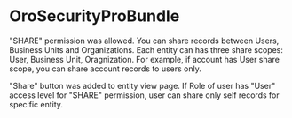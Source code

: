 OroSecurityProBundle
====================

"SHARE" permission was allowed. You can share records between Users, Business Units and Organizations. Each entity can has three share scopes: User, Business Unit, Oragnization.
 For example, if account has User share scope, you can share account records to users only.

"Share" button was added to entity view page. If Role of user has "User" access level for "SHARE" permission, user can share only self records for specific entity.
